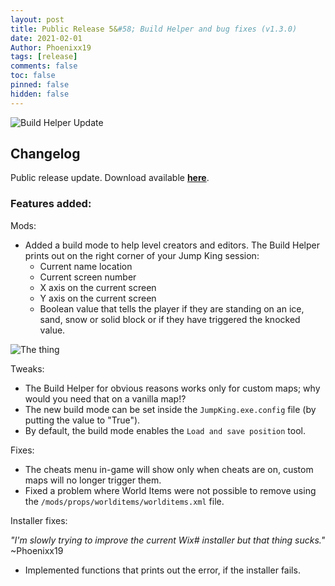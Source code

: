 ```yaml
---
layout: post
title: Public Release 5&#58; Build Helper and bug fixes (v1.3.0)
date: 2021-02-01
Author: Phoenixx19
tags: [release]
comments: false
toc: false
pinned: false
hidden: false
---
```


![Build Helper Update](https://github.com/JumpKingPlus/JumpKingPlus.github.io/raw/www/images/Banner130.png)

## Changelog

Public release update.
Download available [**here**](https://github.com/JumpKingPlus/JumpKingPlus/releases/tag/v1.3.0). <!-- more -->

### Features added:
Mods:
- Added a build mode to help level creators and editors. The Build Helper prints out on the right corner of your Jump King session:
    - Current name location
    - Current screen number
    - X axis on the current screen
    - Y axis on the current screen
    - Boolean value that tells the player if they are standing on an ice, sand, snow or solid block or if they have triggered the knocked value.

![The thing](https://github.com/JumpKingPlus/JumpKingPlus.github.io/raw/www/images/BuildHelper.png)

Tweaks:
- The Build Helper for obvious reasons works only for custom maps; why would you need that on a vanilla map!?
- The new build mode can be set inside the `JumpKing.exe.config` file (by putting the value to "True").
- By default, the build mode enables the `Load and save position` tool.

Fixes:
- The cheats menu in-game will show only when cheats are on, custom maps will no longer trigger them.
- Fixed a problem where World Items were not possible to remove using the `/mods/props/worlditems/worlditems.xml` file.

Installer fixes:

*"I'm slowly trying to improve the current Wix# installer but that thing sucks."* ~Phoenixx19

- Implemented functions that prints out the error, if the installer fails.
